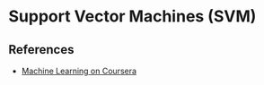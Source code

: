# Support Vector Machines (SVM)



## References

- [Machine Learning on Coursera](https://www.coursera.org/learn/machine-learning)
